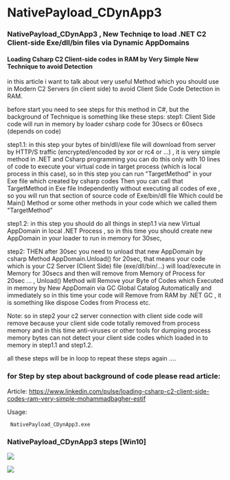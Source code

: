 
# NativePayload_CDynApp3
### NativePayload_CDynApp3 , New Techniqe to load .NET C2 Client-side Exe/dll/bin files via Dynamic AppDomains

#### Loading Csharp C2 Client-side codes in RAM by Very Simple New Technique to avoid Detection

in this article i want to talk about very useful Method which you should use in Modern C2 Servers (in client side) to avoid Client Side Code Detection in RAM.

before start you need to see steps for this method in C#, but the background of Technique is something like these steps:
step1: Client Side code will run in memory by loader csharp code for 30secs or 60secs (depends on code)

step1.1: in this step your bytes of bin/dll/exe file will download from server by HTTP/S traffic (encrypted/encoded by xor or rc4 or ...) , it is very simple method in .NET and Csharp programming you can do this only with 10 lines of code  to execute your virtual code in target process (which is local process in this case), so in this step you can run "TargetMethod" in your Exe file which created by csharp codes Then you can call that TargetMethod in Exe file Independently without executing all codes of exe , so you will run that section of source code of Exe/bin/dll file Which could be Main() Method or some other methods in your code which we called them "TargetMethod"

step1.2: in this step you should do all things in step1.1 via new Virtual AppDomain in local .NET Process , so in this time you should create new AppDomain in your loader to run in memory for 30sec,  

step2: THEN after 30sec you need to unload that new AppDomain by csharp Method AppDomain.Unload() for 20sec, that means your code which is your C2 Server (Client Side) file (exe/dll/bin/...) will load/execute in Memory for 30secs and then will remove from Memory of Process for 20sec ... , Unload() Method will Remove your Byte of Codes which Executed in memory by New AppDomain via GC Global Catalog Automatically and immediately so in this time your code will Remove from RAM by .NET GC , it is something like dispose Codes from Process etc.

Note: so in step2 your c2 server connection with client side code  will remove because your client side code totally removed from process memory and in this time anti-viruses or other tools for dumping process memory bytes can not detect your client side codes which loaded in to memory in step1.1 and step1.2.
   
all these steps will be in loop to repeat these steps again ....




### for Step by step about background of code please read article:

Article: https://www.linkedin.com/pulse/loading-csharp-c2-client-side-codes-ram-very-simple-mohammadbagher-estif


Usage: 
    
     NativePayload_CDynApp3.exe 
      

### NativePayload_CDynApp3 steps [Win10]
   ![](https://github.com/DamonMohammadbagher/NativePayload_CDynApp3/Pic/server1.png)
   
 
<p><a href="https://hits.seeyoufarm.com"><img src="https://hits.seeyoufarm.com/api/count/incr/badge.svg?url=https://github.com/DamonMohammadbagher/NativePayload_CDynApp3/"/></a></p>
